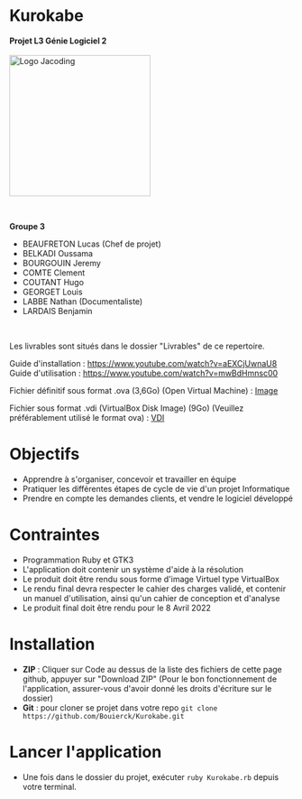 # Kurokabe

**Projet L3 Génie Logiciel 2**
<br><br><img style="width:250px;" src="https://cdn.discordapp.com/attachments/520318904170709023/932563002555764787/Jacoding_Logo_Blanc.png" alt="Logo Jacoding">


<br>

**Groupe 3**
- BEAUFRETON Lucas (Chef de projet)
- BELKADI Oussama
- BOURGOUIN Jeremy
- COMTE Clement
- COUTANT Hugo
- GEORGET Louis
- LABBE Nathan (Documentaliste)
- LARDAIS Benjamin

<br>

Les livrables sont situés dans le dossier "Livrables" de ce repertoire.

Guide d'installation : https://www.youtube.com/watch?v=aEXCjUwnaU8
Guide d'utilisation : https://www.youtube.com/watch?v=mwBdHmnsc00

Fichier définitif sous format .ova (3,6Go) (Open Virtual Machine) : [Image](https://drive.google.com/file/d/139hzmpBx0P3nulAqyx8GK_0FFXXA101j/view?usp=sharing)

Fichier sous format .vdi (VirtualBox Disk Image) (9Go) (Veuillez préférablement utilisé le format ova) : [VDI](https://drive.google.com/file/d/1W6IMlqcMZ0KUPFw7ltsQZRNXiubEuIoG/view?usp=sharing)

# Objectifs

- Apprendre à s'organiser, concevoir et travailler en équipe
- Pratiquer les différentes étapes de cycle de vie d'un projet Informatique
- Prendre en compte les demandes clients, et vendre le logiciel développé

# Contraintes

- Programmation Ruby et GTK3
- L'application doit contenir un système d'aide à la résolution
- Le produit doit être rendu sous forme d'image Virtuel type VirtualBox
- Le rendu final devra respecter le cahier des charges validé, et contenir un manuel d'utilisation, ainsi qu'un cahier de conception et d'analyse
- Le produit final doit être rendu pour le 8 Avril 2022

# Installation 

- **ZIP** : Cliquer sur Code au dessus de la liste des fichiers de cette page github, appuyer sur "Download ZIP" (Pour le bon fonctionnement de l'application, assurer-vous d'avoir donné les droits d'écriture sur le dossier)
- **Git** : pour cloner se projet dans votre repo `git clone https://github.com/Bouierck/Kurokabe.git`

# Lancer l'application

- Une fois dans le dossier du projet, exécuter `ruby Kurokabe.rb` depuis votre terminal.
